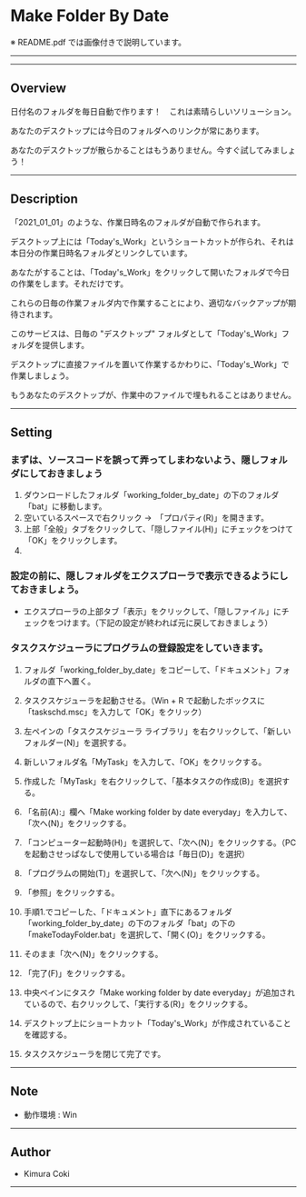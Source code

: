 # Make Folder By Date

※ README.pdf では画像付きで説明しています。

---

---

## Overview

日付名のフォルダを毎日自動で作ります！　これは素晴らしいソリューション。

あなたのデスクトップには今日のフォルダへのリンクが常にあります。

あなたのデスクトップが散らかることはもうありません。今すぐ試してみましょう！



---

## Description

「2021_01_01」のような、作業日時名のフォルダが自動で作られます。

デスクトップ上には「Today's_Work」というショートカットが作られ、それは本日分の作業日時名フォルダとリンクしています。



あなたがすることは、「Today's_Work」をクリックして開いたフォルダで今日の作業をします。それだけです。

これらの日毎の作業フォルダ内で作業することにより、適切なバックアップが期待されます。



このサービスは、日毎の "デスクトップ" フォルダとして「Today's_Work」フォルダを提供します。

デスクトップに直接ファイルを置いて作業するかわりに、「Today's_Work」で作業しましょう。

もうあなたのデスクトップが、作業中のファイルで埋もれることはありません。





---

## Setting



### まずは、ソースコードを誤って弄ってしまわないよう、隠しフォルダにしておきましょう

1. ダウンロードしたフォルダ「working_folder_by_date」の下のフォルダ「bat」に移動します。
2. 空いているスペースで右クリック →　「プロパティ(R)」を開きます。
3. 上部「全般」タブをクリックして、「隠しファイル(H)」にチェックをつけて「OK」をクリックします。
4. 

### 設定の前に、隠しフォルダをエクスプローラで表示できるようにしておきましょう。

- エクスプローラの上部タブ「表示」をクリックして、「隠しファイル」にチェックをつけます。（下記の設定が終われば元に戻しておきましょう）



### タスクスケジューラにプログラムの登録設定をしていきます。

1. フォルダ「working_folder_by_date」をコピーして、「ドキュメント」フォルダの直下へ置く。

2. タスクスケジューラを起動させる。（Win + R で起動したボックスに「taskschd.msc」を入力して「OK」をクリック）

3. 左ペインの「タスクスケジューラ ライブラリ」を右クリックして、「新しいフォルダー(N)」を選択する。

4. 新しいフォルダ名「MyTask」を入力して、「OK」をクリックする。

5. 作成した「MyTask」を右クリックして、「基本タスクの作成(B)」を選択する。

6. 「名前(A):」欄へ「Make working folder by date everyday」を入力して、「次へ(N)」をクリックする。

7. 「コンピューター起動時(H)」を選択して、「次へ(N)」をクリックする。（PCを起動させっぱなしで使用している場合は「毎日(D)」を選択）

8. 「プログラムの開始(T)」を選択して、「次へ(N)」をクリックする。

9. 「参照」をクリックする。

10. 手順1.でコピーした、「ドキュメント」直下にあるフォルダ「working_folder_by_date」の下のフォルダ「bat」の下の「makeTodayFolder.bat」を選択して、「開く(O)」をクリックする。

11. そのまま「次へ(N)」をクリックする。

12. 「完了(F)」をクリックする。

13. 中央ペインにタスク「Make working folder by date everyday」が追加されているので、右クリックして、「実行する(R)」をクリックする。

14. デスクトップ上にショートカット「Today's_Work」が作成されていることを確認する。

15. タスクスケジューラを閉じて完了です。

    

---

## Note

* 動作環境 : Win

  

---

## Author

* Kimura Coki

  

---

